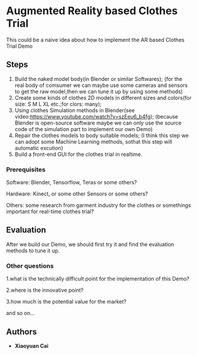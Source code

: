 # Augmented Reality based Clothes Trial

This could be a naive idea about how to implement the AR based Clothes Trial Demo

## Steps
1. Build the naked model body(in Blender or similar Softwares);
(for the real body of comsumer we can maybe use some cameras and sensors to get the raw model,then we can tune it up by using some methods)
2. Create some kinds of clothes 2D models in different sizes and colors(for size: S M L XL etc.;for clors: many);
3. Using clothes Simulation methods in Blender(see video:https://www.youtube.com/watch?v=szEeu6_b4fg);
(because Blender is open-source software maybe we can only use the source code of the simulation part to implement our own Demo)
4. Repair the clothes models to body suitable models;
(I think this step we can adopt some Machine Learning methods, sothat this step will automatic excution)
5. Build a front-end GUI for the clothes trial in realtime.

### Prerequisites

Software: Blender, Tensorflow, Teras or some others?

Hardware: Kinect, or some other Sensors or some others?

Others: some research from garment industry for the clothes or somethings important for real-time clothes trial?

## Evaluation

After we build our Demo, we should first try it and find the evaluation methods to tune it up.

### Other questions

1.what is the technically difficult point for the implementation of this Demo?

2.where is the innovative point?

3.how much is the potential value for the market?

and so on...

## Authors

* **Xiaoyuan Cai**

